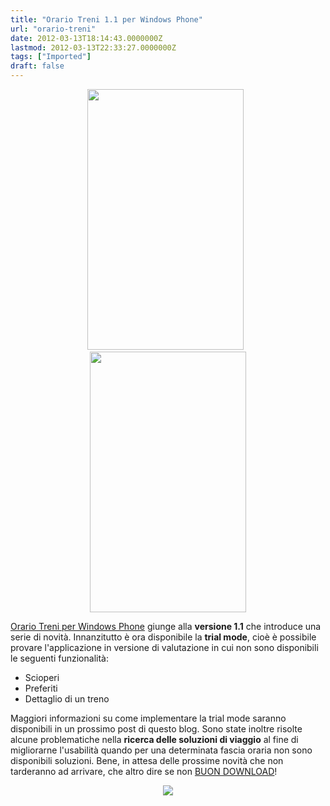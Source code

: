 ```yaml
---
title: "Orario Treni 1.1 per Windows Phone"
url: "orario-treni"
date: 2012-03-13T18:14:43.0000000Z
lastmod: 2012-03-13T22:33:27.0000000Z
tags: ["Imported"]
draft: false
---
```

<p style="text-align: center;"><img src="/Media/Default/BlogPost/Blog/orario-treni/trial_wp7.jpg" alt="" width="250" height="417" />  <img src="/Media/Default/BlogPost/Blog/orario-treni/info_wp7.jpg" alt="" width="250" height="417" /></p>
<p><a href="http://www.vifani.com/mobileapp/63/orario-treni" title="Orario Treni per Windows Phone" target="_blank">Orario Treni per Windows Phone</a> giunge alla <strong>versione 1.1</strong> che introduce una serie di novità. Innanzitutto è ora disponibile la <strong>trial mode</strong>, cioè è possibile provare l'applicazione in versione di valutazione in cui non sono disponibili le seguenti funzionalità:</p>
<ul>
<li>Scioperi</li>
<li>Preferiti</li>
<li>Dettaglio di un treno</li>
</ul>
<div>Maggiori informazioni su come implementare la trial mode saranno disponibili in un prossimo post di questo blog. Sono state inoltre risolte alcune problematiche nella <strong>ricerca delle soluzioni di viaggio</strong> al fine di migliorarne l'usabilità quando per una determinata fascia oraria non sono disponibili soluzioni. Bene, in attesa delle prossime novità che non tarderanno ad arrivare, che altro dire se non <a href="http://windowsphone.com/s?appid=b4be1f14-07cd-4493-ae93-a0e02be47dc3" title="Orario Treni per Windows Phone" target="_blank">BUON DOWNLOAD</a>!</div>
<p></p>
<p style="text-align: center;"><a title="Orario Treni per Windows Phone" href="http://windowsphone.com/s?appid=b4be1f14-07cd-4493-ae93-a0e02be47dc3" target="_blank" alt="Orario Treni per Windows Phone"><img style="border-width: 0px;" src="/Media/Default/OrarioTreni/Download-IT-Med.png" /></a></p>